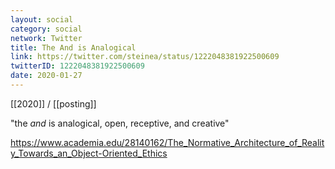 ```yaml
---
layout: social
category: social
network: Twitter
title: The And is Analogical
link: https://twitter.com/steinea/status/1222048381922500609
twitterID: 1222048381922500609
date: 2020-01-27
---
```


[[2020]] / [[posting]]

"the *and* is analogical, open, receptive, and creative"

https://www.academia.edu/28140162/The_Normative_Architecture_of_Reality_Towards_an_Object-Oriented_Ethics
